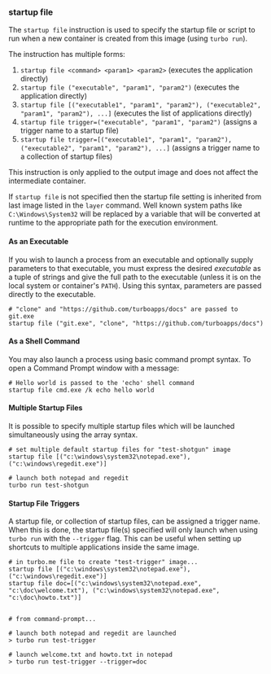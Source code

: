 ### startup file

The `startup file` instruction is used to specify the startup file or script to run when a new container is created from this image (using `turbo run`).

The instruction has multiple forms: 

1. `startup file <command> <param1> <param2>` (executes the application directly)
2. `startup file ("executable", "param1", "param2")` (executes the application directly)
3. `startup file [("executable1", "param1", "param2"), ("executable2", "param1", "param2"), ...]` (executes the list of applications directly)
4. `startup file trigger=("executable", "param1", "param2")` (assigns a trigger name to a startup file)
5. `startup file trigger=[("executable1", "param1", "param2"), ("executable2", "param1", "param2"), ...]` (assigns a trigger name to a collection of startup files)

This instruction is only applied to the output image and does not affect the intermediate container. 

If `startup file` is not specified then the startup file setting is inherited from last image listed in the `layer` command.  Well known system paths like `C:\Windows\System32` will be replaced by a variable that will be converted at runtime to the appropriate path for the execution environment.

#### As an Executable

If you wish to launch a process from an executable and optionally supply parameters to that executable, you must express the desired *executable* as a tuple of strings and give the full path to the executable (unless it is on the local system or container's `PATH`). Using this syntax, parameters are passed directly to the executable. 

```
# "clone" and "https://github.com/turboapps/docs" are passed to git.exe
startup file ("git.exe", "clone", "https://github.com/turboapps/docs")
```

#### As a Shell Command

You may also launch a process using basic command prompt syntax. To open a Command Prompt window with a message:

```
# Hello world is passed to the 'echo' shell command
startup file cmd.exe /k echo hello world
```

#### Multiple Startup Files

It is possible to specify multiple startup files which will be launched simultaneously using the array syntax.

```
# set multiple default startup files for "test-shotgun" image
startup file [("c:\windows\system32\notepad.exe"), ("c:\windows\regedit.exe")]

# launch both notepad and regedit
turbo run test-shotgun
```

#### Startup File Triggers

A startup file, or collection of startup files, can be assigned a trigger name. When this is done, the startup file(s) specified will only launch when using `turbo run` with the `--trigger` flag. This can be useful when setting up shortcuts to multiple applications inside the same image.

```
# in turbo.me file to create "test-trigger" image...
startup file [("c:\windows\system32\notepad.exe"), ("c:\windows\regedit.exe")]
startup file doc=[("c:\windows\system32\notepad.exe", "c:\doc\welcome.txt"), ("c:\windows\system32\notepad.exe", "c:\doc\howto.txt")]


# from command-prompt...

# launch both notepad and regedit are launched
> turbo run test-trigger

# launch welcome.txt and howto.txt in notepad
> turbo run test-trigger --trigger=doc
```
